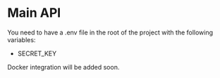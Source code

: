 
# Main API

You need to have a .env file in the root of the project with the following variables:
 - SECRET_KEY

Docker integration will be added soon.
